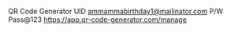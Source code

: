 QR Code Generator UID ammammabirthday1@mailinator.com P/W Pass@123
https://app.qr-code-generator.com/manage
